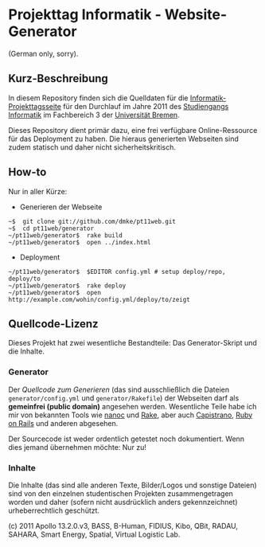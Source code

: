 # Projekttag Informatik - Website-Generator

(German only, sorry).

## Kurz-Beschreibung

In diesem Repository finden sich die Quelldaten für die
[Informatik-Projekttagsseite](http://www.informatik.uni-bremen.de/projekttag)
für den Durchlauf im Jahre 2011 des [Studiengangs
Informatik](http://www.informatik.uni-bremen.de) im
Fachbereich 3 der [Universität Bremen](http://www.uni-bremen.de).

Dieses Repository dient primär dazu, eine frei verfügbare
Online-Ressource für das Deployment zu haben. Die hieraus
generierten Webseiten sind zudem statisch und daher nicht
sicherheitskritisch.

## How-to

Nur in aller Kürze:

- Generieren der Webseite

```
~$  git clone git://github.com/dmke/pt11web.git
~$  cd pt11web/generator
~/pt11web/generator$  rake build
~/pt11web/generator$  open ../index.html
```

- Deployment

```
~/pt11web/generator$  $EDITOR config.yml # setup deploy/repo, deploy/to
~/pt11web/generator$  rake deploy
~/pt11web/generator$  open http://example.com/wohin/config.yml/deploy/to/zeigt
```

## Quellcode-Lizenz

Dieses Projekt hat zwei wesentliche Bestandteile: Das
Generator-Skript und die Inhalte.

### Generator

Der *Quellcode zum Generieren* (das sind ausschließlich die
Dateien `generator/config.yml` und `generator/Rakefile`) der
Webseiten darf als **gemeinfrei (public domain)** angesehen
werden. Wesentliche Teile habe ich mir von bekannten Tools
wie [nanoc](http://nanoc.stoneship.org/) und
[Rake](http://rake.rubyforge.org), aber auch
[Capistrano](https://github.com/capistrano/capistrano),
[Ruby on Rails](http://www.rubyonrails.org) und anderen
abgesehen.

Der Sourcecode ist weder ordentlich getestet noch
dokumentiert. Wenn dies jemand übernehmen möchte: Nur zu!

### Inhalte

Die Inhalte (das sind alle anderen Texte, Bilder/Logos und
sonstige Dateien) sind von den einzelnen studentischen
Projekten zusammengetragen worden und daher (sofern nicht
ausdrücklich anders gekennzeichnet) urheberrechtlich
geschützt.

(c) 2011  Apollo 13.2.0.v3, BASS, B-Human, FIDIUS, Kibo,
          QBit, RADAU, SAHARA, Smart Energy, Spatial,
          Virtual Logistic Lab.
